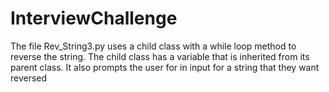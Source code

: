 # InterviewChallenge

The file Rev_String3.py uses a child class with a while loop method to reverse the string. The child class has a variable that is inherited from its parent class.
It also prompts the user for in input for a string that they want reversed 
